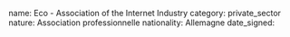 name: Eco - Association of the Internet Industry
category: private_sector
nature:  Association professionnelle 
nationality: Allemagne
date_signed:
    